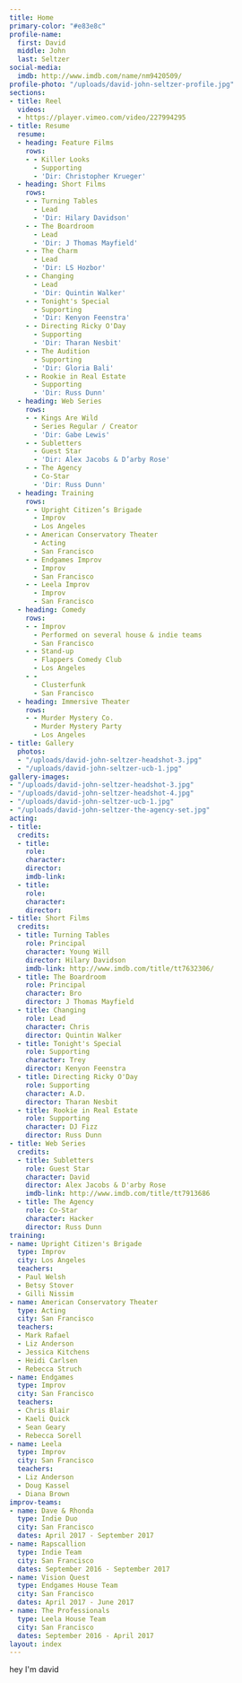 ```yaml
---
title: Home
primary-color: "#e83e8c"
profile-name:
  first: David
  middle: John
  last: Seltzer
social-media:
  imdb: http://www.imdb.com/name/nm9420509/
profile-photo: "/uploads/david-john-seltzer-profile.jpg"
sections:
- title: Reel
  videos:
  - https://player.vimeo.com/video/227994295
- title: Resume
  resume:
  - heading: Feature Films
    rows:
    - - Killer Looks
      - Supporting
      - 'Dir: Christopher Krueger'
  - heading: Short Films
    rows:
    - - Turning Tables
      - Lead
      - 'Dir: Hilary Davidson'
    - - The Boardroom
      - Lead
      - 'Dir: J Thomas Mayfield'
    - - The Charm
      - Lead
      - 'Dir: LS Hozbor'
    - - Changing
      - Lead
      - 'Dir: Quintin Walker'
    - - Tonight's Special
      - Supporting
      - 'Dir: Kenyon Feenstra'
    - - Directing Ricky O'Day
      - Supporting
      - 'Dir: Tharan Nesbit'
    - - The Audition
      - Supporting
      - 'Dir: Gloria Bali'
    - - Rookie in Real Estate
      - Supporting
      - 'Dir: Russ Dunn'
  - heading: Web Series
    rows:
    - - Kings Are Wild
      - Series Regular / Creator
      - 'Dir: Gabe Lewis'
    - - Subletters
      - Guest Star
      - 'Dir: Alex Jacobs & D’arby Rose'
    - - The Agency
      - Co-Star
      - 'Dir: Russ Dunn'
  - heading: Training
    rows:
    - - Upright Citizen’s Brigade
      - Improv
      - Los Angeles
    - - American Conservatory Theater
      - Acting
      - San Francisco
    - - Endgames Improv
      - Improv
      - San Francisco
    - - Leela Improv
      - Improv
      - San Francisco
  - heading: Comedy
    rows:
    - - Improv
      - Performed on several house & indie teams
      - San Francisco
    - - Stand-up
      - Flappers Comedy Club
      - Los Angeles
    - - 
      - Clusterfunk
      - San Francisco
  - heading: Immersive Theater
    rows:
    - - Murder Mystery Co.
      - Murder Mystery Party
      - Los Angeles
- title: Gallery
  photos:
  - "/uploads/david-john-seltzer-headshot-3.jpg"
  - "/uploads/david-john-seltzer-ucb-1.jpg"
gallery-images:
- "/uploads/david-john-seltzer-headshot-3.jpg"
- "/uploads/david-john-seltzer-headshot-4.jpg"
- "/uploads/david-john-seltzer-ucb-1.jpg"
- "/uploads/david-john-seltzer-the-agency-set.jpg"
acting:
- title: 
  credits:
  - title: 
    role: 
    character: 
    director: 
    imdb-link: 
  - title: 
    role: 
    character: 
    director: 
- title: Short Films
  credits:
  - title: Turning Tables
    role: Principal
    character: Young Will
    director: Hilary Davidson
    imdb-link: http://www.imdb.com/title/tt7632306/
  - title: The Boardroom
    role: Principal
    character: Bro
    director: J Thomas Mayfield
  - title: Changing
    role: Lead
    character: Chris
    director: Quintin Walker
  - title: Tonight's Special
    role: Supporting
    character: Trey
    director: Kenyon Feenstra
  - title: Directing Ricky O'Day
    role: Supporting
    character: A.D.
    director: Tharan Nesbit
  - title: Rookie in Real Estate
    role: Supporting
    character: DJ Fizz
    director: Russ Dunn
- title: Web Series
  credits:
  - title: Subletters
    role: Guest Star
    character: David
    director: Alex Jacobs & D'arby Rose
    imdb-link: http://www.imdb.com/title/tt7913686
  - title: The Agency
    role: Co-Star
    character: Hacker
    director: Russ Dunn
training:
- name: Upright Citizen's Brigade
  type: Improv
  city: Los Angeles
  teachers:
  - Paul Welsh
  - Betsy Stover
  - Gilli Nissim
- name: American Conservatory Theater
  type: Acting
  city: San Francisco
  teachers:
  - Mark Rafael
  - Liz Anderson
  - Jessica Kitchens
  - Heidi Carlsen
  - Rebecca Struch
- name: Endgames
  type: Improv
  city: San Francisco
  teachers:
  - Chris Blair
  - Kaeli Quick
  - Sean Geary
  - Rebecca Sorell
- name: Leela
  type: Improv
  city: San Francisco
  teachers:
  - Liz Anderson
  - Doug Kassel
  - Diana Brown
improv-teams:
- name: Dave & Rhonda
  type: Indie Duo
  city: San Francisco
  dates: April 2017 - September 2017
- name: Rapscallion
  type: Indie Team
  city: San Francisco
  dates: September 2016 - September 2017
- name: Vision Quest
  type: Endgames House Team
  city: San Francisco
  dates: April 2017 - June 2017
- name: The Professionals
  type: Leela House Team
  city: San Francisco
  dates: September 2016 - April 2017
layout: index
---
```


hey I'm david